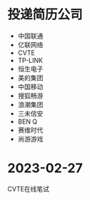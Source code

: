 # 投递简历公司

- 中国联通 
- 亿联网络 
- CVTE 
- TP-LINK
- 恒生电子
- 美的集团
- 中国移动
- 搜狐畅游
- 浪潮集团
- 三未信安
- BEN Q
- 赛维时代
- 尚游游戏

# 2023-02-27

CVTE在线笔试
